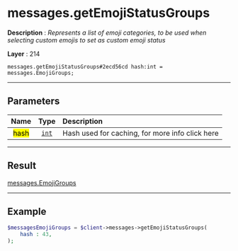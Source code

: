 # messages.getEmojiStatusGroups

**Description** : *Represents a list of emoji categories, to be used when selecting custom emojis to set as custom emoji status*

**Layer** : 214

```tl
messages.getEmojiStatusGroups#2ecd56cd hash:int = messages.EmojiGroups;
```

---

## Parameters

| Name | Type | Description |
| :---: | :---: | :--- |
| <mark>hash</mark> | [`int`](type/int) | Hash used for caching, for more info click here |

---

## Result

[messages.EmojiGroups](type/messages.EmojiGroups)

---

## Example

```php
$messagesEmojiGroups = $client->messages->getEmojiStatusGroups(
	hash : 43,
);
```